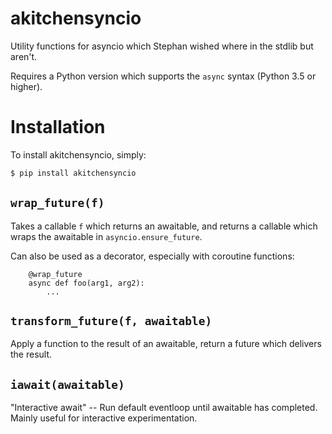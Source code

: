 # akitchensyncio
Utility functions for asyncio which Stephan wished where in the stdlib but aren't.

Requires a Python version which supports the `async` syntax (Python 3.5 or higher).


# Installation

To install akitchensyncio, simply:

```bash
$ pip install akitchensyncio
```

## `wrap_future(f)`

Takes a callable `f` which returns an awaitable,
and returns a callable which wraps the awaitable in
`asyncio.ensure_future`.

Can also be used as a decorator, especially
with coroutine functions:

```
    @wrap_future
    async def foo(arg1, arg2):
        ...
```

## `transform_future(f, awaitable)`

Apply a function to the result of an awaitable,
return a future which delivers the result.

## `iawait(awaitable)`

"Interactive await" -- Run default eventloop until awaitable has completed.
Mainly useful for interactive experimentation.
